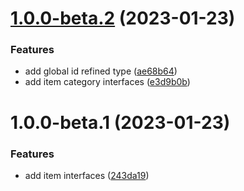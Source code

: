 # [1.0.0-beta.2](https://github.com/pervasive-cats/toys-store-items/compare/v1.0.0-beta.1...v1.0.0-beta.2) (2023-01-23)


### Features

* add global id refined type ([ae68b64](https://github.com/pervasive-cats/toys-store-items/commit/ae68b64ebdca6add0cb1c0420a95aca914cd5903))
* add item category interfaces ([e3d9b0b](https://github.com/pervasive-cats/toys-store-items/commit/e3d9b0bb37edb437d77957f4a441cbca75d9ddde))

# 1.0.0-beta.1 (2023-01-23)


### Features

* add item interfaces ([243da19](https://github.com/pervasive-cats/toys-store-items/commit/243da19c842d8677a4200275cfb33cc102444022))

